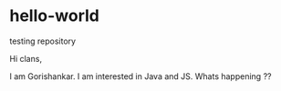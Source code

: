# hello-world
testing repository

Hi clans,

I am Gorishankar. I am interested in Java and JS.
Whats happening ??
